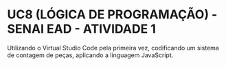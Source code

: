 # **UC8 (LÓGICA DE PROGRAMAÇÃO) - SENAI EAD - ATIVIDADE 1**

Utilizando o Virtual Studio Code pela primeira vez, codificando um sistema de contagem de peças, aplicando a linguagem JavaScript.
